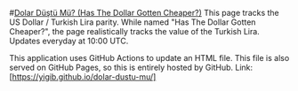 #[Dolar Düştü Mü? (Has The Dollar Gotten Cheaper?)](https://yigib.github.io/dolar-dustu-mu/)
This page tracks the US Dollar / Turkish Lira parity.
While named "Has The Dollar Gotten Cheaper?", the page realistically tracks the value of the Turkish Lira.
Updates everyday at 10:00 UTC.

This application uses GitHub Actions to update an HTML file.
This file is also served on GitHub Pages, so this is entirely hosted by GitHub.
Link: [https://yigib.github.io/dolar-dustu-mu/]
